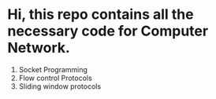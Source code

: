 # Hi, this repo contains all the necessary code for Computer Network.
1. Socket Programming
2. Flow control Protocols
3. Sliding window protocols
